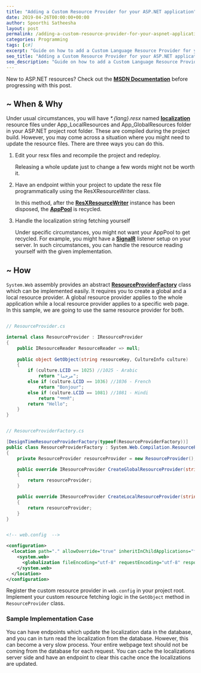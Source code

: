 ```yaml
---
title: "Adding a Custom Resource Provider for your ASP.NET application"
date: 2019-04-26T00:00:00+00:00
author: Spoorthi Satheesha
layout: post
permalink: /adding-a-custom-resource-provider-for-your-aspnet-application/
categories: Programming
tags: [c#]
excerpt: "Guide on how to add a Custom Language Resource Provider for your ASP.NET application"
seo_title: "Adding a Custom Resource Provider for your ASP.NET application"
seo_description: "Guide on how to add a Custom Language Resource Provider for your ASP.NET application"
---
```

New to ASP.NET resources? Check out the [**MSDN Documentation**](https://docs.microsoft.com/en-us/previous-versions/ms227427(v=vs.140)) before progressing with this post.

## ~ When & Why

Under usual circumstances, you will have _*.{lang}.resx_ named [**localization**](https://docs.microsoft.com/en-us/dotnet/standard/globalization-localization/) resource files under App_LocalResources and App_GlobalResources folder in your ASP.NET project root folder. These are compiled during the project build. However, you may come across a situation where you might need to update the resource files. There are three ways you can do this.

1. Edit your resx files and recompile the project and redeploy. 

    Releasing a whole update just to change a few words might not be worth it.

2. Have an endpoint within your project to update the resx file programmatically using the ResXResourceWriter class. 

    In this method, after the [**ResXResourceWriter**](https://docs.microsoft.com/en-us/dotnet/api/system.resources.resxresourcewriter?view=netframework-4.8) instance has been disposed, the [**AppPool**](https://www.developer.com/net/asp/article.php/2245511/IIS-and-ASPNET-The-Application-Pool.htm) is recycled.

3. Handle the localization string fetching yourself

     Under specific circumstances, you might not want your AppPool to get recycled. For example, you might have a [**SignalR**](https://dotnet.microsoft.com/apps/aspnet/real-time) listener setup on your server. In such circumstances, you can handle the resource reading yourself with the given implementation.

## ~ How

`System.Web` assembly provides an abstract [**ResourceProviderFactory**](https://docs.microsoft.com/en-us/dotnet/api/system.web.compilation.resourceproviderfactory?view=netframework-4.8) class which can be implemented easily. It requires you to create a global and a local resource provider. A global resource provider applies to the whole application while a local resource provider applies to a specific web page. In this sample, we are going to use the same resource provider for both.

```cs

// ResourceProvider.cs 

internal class ResourceProvider : IResourceProvider 
{    
    public IResourceReader ResourceReader => null;
    
    public object GetObject(string resourceKey, CultureInfo culture) 
    {
        if (culture.LCID == 1025) //1025 - Arabic
            return "مرحبا";
        else if (culture.LCID == 1036) //1036 - French
            return "Bonjour";
        else if (culture.LCID == 1081) //1081 - Hindi
            return "नमस्ते";
        return "Hello";
    }
}

```

```cs

// ResourceProviderFactory.cs 

[DesignTimeResourceProviderFactory(typeof(ResourceProviderFactory))]
public class ResourceProviderFactory : System.Web.Compilation.ResourceProviderFactory
{
    private ResourceProvider resourceProvider = new ResourceProvider();

    public override IResourceProvider CreateGlobalResourceProvider(string classKey)
    {
        return resourceProvider;
    }

    public override IResourceProvider CreateLocalResourceProvider(string virtualPath)
    {
        return resourceProvider;
    }
}

```

```xml

<!-- web.config  -->

<configuration>
  <location path="." allowOverride="true" inheritInChildApplications="false">
    <system.web>
      <globalization fileEncoding="utf-8" requestEncoding="utf-8" responseEncoding="utf-8" resourceProviderFactoryType="<%NAMESPACE%>.ResourceProviderFactory, <%NAMESPACE%>"/>
    </system.web>
  </location>
</configuration>

```

Register the custom resource provider in `web.config` in your project root. Implement your custom resource fetching logic in the `GetObject` method in `ResourceProvider` class.


### Sample Implementation Case 

You can have endpoints which update the localization data in the database, and you can in turn read the localization from the database. However, this can become a very slow process. Your entire webpage text should not be coming from the database for each request. You can cache the localizations server side and have an endpoint to clear this cache once the localizations are updated.
